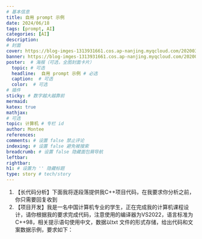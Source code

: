 ```yaml
---
# 基本信息
title: 自用 prompt 示例
date: 2024/06/18
tags: [prompt, AI]
categories: [AI]
description: 
# 封面
cover: https://blog-imges-1313931661.cos.ap-nanjing.myqcloud.com/20200317211943_Ts5Y5.gif
banner: https://blog-imges-1313931661.cos.ap-nanjing.myqcloud.com/20200317211943_Ts5Y5.gif
poster:  # 海报（可选，全图封面卡片）
  topic: # 可选
  headline:  自用 prompt 示例 # 必选
  caption:  # 可选
  color:  # 可选
# 插件
sticky: # 数字越大越靠前
mermaid:
katex: true
mathjax: 
# 可选
topic: 计算机 # 专栏 id
author: Montee
references:
comments: # 设置 false 禁止评论
indexing: # 设置 false 避免被搜索
breadcrumb: # 设置 false 隐藏面包屑导航
leftbar: 
rightbar:
h1: # 设置为 '' 隐藏标题
type: story # tech/story
---
```




1. 【长代码分析】下面我将逐段落提供我C++项目代码，在我要求你分析之前，你只需要回复收到
1. 【项目开发】我是一名中国计算机专业的学生，正在完成我的计算机课程设计，请你根据我的要求完成代码，注意使用的编译器为VS2022，语言标准为C++98，相关提示语句使用中文，数据以txt 文件的形式存储，给出代码和文案数据示例，要求如下：